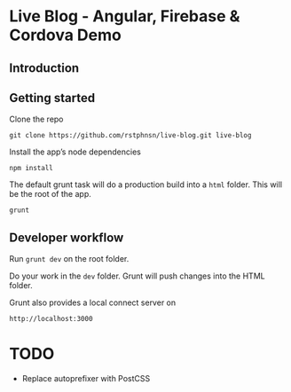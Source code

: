 # Live Blog - Angular, Firebase & Cordova Demo

## Introduction


## Getting started

Clone the repo

`git clone https://github.com/rstphnsn/live-blog.git live-blog`

Install the app’s node dependencies

`npm install`

The default grunt task will do a production build into a `html` folder. This will be the root of the app.

`grunt`

## Developer workflow

Run `grunt dev` on the root folder.

Do your work in the `dev` folder. Grunt will push changes into the HTML folder.

Grunt also provides a local connect server on

`http://localhost:3000`


# TODO

 - Replace autoprefixer with PostCSS